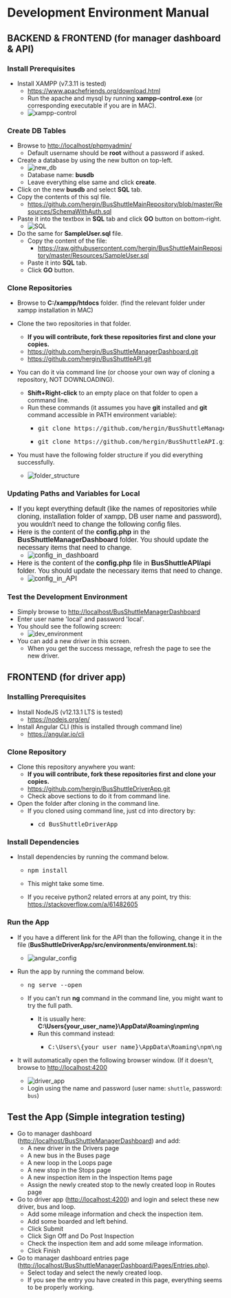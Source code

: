 # Development Environment Manual

## BACKEND & FRONTEND (for manager dashboard & API)

### Install Prerequisites

*   Install XAMPP (v7.3.11 is tested)
    *   <a href="https://www.apachefriends.org/download.html" target="_blank">https://www.apachefriends.org/download.html</a>
    *   Run the apache and mysql by running **xampp-control.exe** (or corresponding executable if you are in MAC).
    *   ![xampp-control](pics/xampp-control.png)

### Create DB Tables

*   Browse to <a href="http://localhost/phpmyadmin/" target="_blank">http://localhost/phpmyadmin/</a>
    *   Default username should be **root** without a password if asked.
*   Create a database by using the new button on top-left.
    *   ![new_db](pics/new_db.png)
    *   Database name: **busdb**
    *   Leave everything else same and click **create**.
*   Click on the new **busdb** and select **SQL** tab.
*   Copy the contents of this sql file.
    *   <a href="https://github.com/hergin/BusShuttleMainRepository/blob/master/Resources/SchemaWithAuth.sql" target="_blank">https://github.com/hergin/BusShuttleMainRepository/blob/master/Resources/SchemaWithAuth.sql</a>
*   Paste it into the textbox in **SQL** tab and click **GO** button on bottom-right.
    *   ![SQL](pics/sql.png)
*   Do the same for **SampleUser.sql** file.
    *   Copy the content of the file:
        *  <a href="https://raw.githubusercontent.com/hergin/BusShuttleMainRepository/master/Resources/SampleUser.sql" target="_blank">https://raw.githubusercontent.com/hergin/BusShuttleMainRepository/master/Resources/SampleUser.sql</a>
    *   Paste it into **SQL** tab.
    *   Click **GO** button.

### Clone Repositories

*   Browse to **C:/xampp/htdocs** folder. (find the relevant folder under xampp installation in MAC)
*   Clone the two repositories in that folder.
    *  **If you will contribute, fork these repositories first and clone your copies.**
    *  <a href="https://github.com/hergin/BusShuttleManagerDashboard.git" target="_blank">https://github.com/hergin/BusShuttleManagerDashboard.git</a>
    *  <a href="https://github.com/hergin/BusShuttleAPI.git" target="_blank">https://github.com/hergin/BusShuttleAPI.git</a>
*   You can do it via command line (or choose your own way of cloning a repository, NOT DOWNLOADING).  

    *   **Shift+Right-click** to an empty place on that folder to open a command line.
    *   Run these commands (it assumes you have **git** installed and **git** command accessible in PATH environment variable):
        *   <pre>git clone https://github.com/hergin/BusShuttleManagerDashboard.git</pre>
        *   <pre>git clone https://github.com/hergin/BusShuttleAPI.git</pre>

*   You must have the following folder structure if you did everything successfully.
    *   ![folder_structure](pics/folders.png)

### Updating Paths and Variables for Local

*   <span style="font-family: sans-serif; font-size: 1rem;">If you kept everything default (like the names of repositories while cloning, installation folder of xampp, DB user name and password), you wouldn't need to change the following config files.</span>
*   <span style="font-family: sans-serif; font-size: 1rem;">Here is the content of the **config.php** in the **BusShuttleManagerDashboard** folder. You should update the necessary items that need to change.</span>
    *   <span style="font-family: sans-serif; font-size: 1rem;">![config_in_dashboard](pics/config_dashboard.png)</span>
*   <span style="font-family: sans-serif; font-size: 1rem;">Here is the content of the **config.php** file in **BusShuttleAPI/api** folder. You should update the necessary items that need to change.</span>
    *   <span style="font-family: sans-serif; font-size: 1rem;">![config_in_API](pics/config_api.png)</span>

### Test the Development Environment

*   Simply browse to <a href="http://localhost/BusShuttleManagerDashboard" target="_blank">http://localhost/BusShuttleManagerDashboard</a>
*   Enter user name 'local' and password 'local'.
*   You should see the following screen:
    *   ![dev_environment](pics/dev_environment.png)
*   You can add a new driver in this screen.
    *   When you get the success message, refresh the page to see the new driver.

## FRONTEND (for driver app)

### Installing Prerequisites

*   Install NodeJS (v12.13.1 LTS is tested)
    *   <a href="https://nodejs.org/en/" target="_blank">https://nodejs.org/en/</a>
*   Install Angular CLI (this is installed through command line)
    *   <a href="https://angular.io/cli" target="_blank">https://angular.io/cli</a>

### Clone Repository

*   Clone this repository anywhere you want:
    *  **If you will contribute, fork these repositories first and clone your copies.**
    *   <a href="https://github.com/hergin/BusShuttleDriverApp.git" target="_blank">https://github.com/hergin/BusShuttleDriverApp.git</a>
    *   Check above sections to do it from command line.
*   Open the folder after cloning in the command line.
    *   If you cloned using command line, just cd into directory by:
        *   <pre>cd BusShuttleDriverApp</pre>

### Install Dependencies

*   Install dependencies by running the command below.
    *   <pre>npm install</pre>

    *   This might take some time.
    *   If you receive python2 related errors at any point, try this: https://stackoverflow.com/a/61482605

### Run the App

*   If you have a different link for the API than the following, change it in the file (**BusShuttleDriverApp/src/environments/environment.ts**):
    *   ![angular_config](pics/angular-path-var.png)
    
*   Run the app by running the command below.
    *   <pre>ng serve --open</pre>

    *   If you can't run **ng** command in the command line, you might want to try the full path.
        *   It is usually here: **C:\Users\{your_user_name}\AppData\Roaming\npm\ng**
        *   Run this command instead:
            *   <pre>C:\Users\{your_user_name}\AppData\Roaming\npm\ng serve --open</pre>

*   It will automatically open the following browser window. (If it doesn't, browse to <a href="http://localhost:4200" target="_blank">http://localhost:4200</a>
    *   ![driver_app](pics/driver_app.png)
    *   Login using the name and password (user name: `shuttle`, password: `bus`)
    
## Test the App (Simple integration testing)

* Go to manager dashboard (<a href="http://localhost/BusShuttleManagerDashboard" target="_blank">http://localhost/BusShuttleManagerDashboard</a>) and add:
  * A new driver in the Drivers page
  * A new bus in the Buses page
  * A new loop in the Loops page
  * A new stop in the Stops page
  * A new inspection item in the Inspection Items page
  * Assign the newly created stop to the newly created loop in Routes page
* Go to driver app (<a href="http://localhost:4200" target="_blank">http://localhost:4200</a>) and login and select these new driver, bus and loop.
  * Add some mileage information and check the inspection item.
  * Add some boarded and left behind.
  * Click Submit
  * Click Sign Off and Do Post Inspection
  * Check the inspection item and add some mileage information.
  * Click Finish
* Go to manager dashboard entries page (<a href="http://localhost/BusShuttleManagerDashboard/Pages/Entries.php" target="_blank">http://localhost/BusShuttleManagerDashboard/Pages/Entries.php</a>).
  * Select today and select the newly created loop.
  * If you see the entry you have created in this page, everything seems to be properly working.
